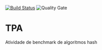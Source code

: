 [![Build Status](https://travis-ci.com/gmatozinho/TpaActivities.svg?token=EY3ZctsLhnvSfrFoyB2D&branch=master)](https://travis-ci.com/gmatozinho/TpaActivities)  ![Quality Gate]( https://sonarcloud.io/api/project_badges/measure?project=Gmatozinho%3ATpaActivities&metric=alert_status)

# TPA
Atividade de benchmark de algoritmos hash
